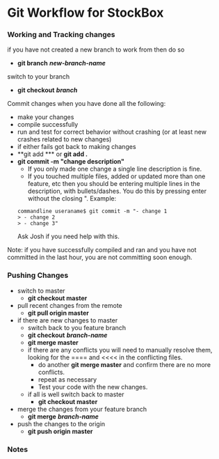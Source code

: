 # Git Workflow for StockBox

### Working and Tracking changes
if you have not created a new branch to work from then do so
  * **git branch** ***new-branch-name***

switch to your branch
  * **git checkout** ***branch***

Commit changes when you have done all the following:
  * make your changes
  * compile successfully
  * run and test for correct behavior without crashing (or at least new crashes related to new changes)
  * if either fails got back to making changes
  * **git add *** or **git add .**
  * **git commit -m "change description"**
    * If you only made one change a single line description is fine.
    * If you touched multiple files, added or updated more than one feature, etc then you should be entering multiple lines in the description, with bullets/dashes. You do this by pressing enter without the closing ". Example:
    ```
    commandline useraname$ git commit -m "- change 1
    > - change 2
    > - change 3"
    ```
    Ask Josh if you need help with this.


  Note: if you have successfully compiled and ran and you have not committed in the last hour, you are not committing soon enough.

### Pushing Changes
* switch to master
  * **git checkout master**
* pull recent changes from the remote
  * **git pull origin master**
* if there are new changes to master
  * switch back to you feature branch
  * **git checkout** ***branch-name***
  * **git merge master**
  * if there are any conflicts you will need to manually resolve them, looking for the ==== and <<<< in the conflicting files.
    * do another **git merge master** and confirm there are no more conflicts.
    * repeat as necessary
    * Test your code with the new changes.
  * if all is well switch back to master
    * **git checkout master**
* merge the changes from your feature branch
  * **git merge** ***branch-name***
* push the changes to the origin
  * **git push origin master**

### Notes
